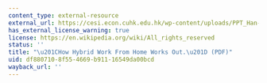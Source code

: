 ```yaml
---
content_type: external-resource
external_url: https://cesi.econ.cuhk.edu.hk/wp-content/uploads/PPT_Han-Ruobing_How-Hybrid-Work-From-Home-Works-Out.pdf
has_external_license_warning: true
license: https://en.wikipedia.org/wiki/All_rights_reserved
status: ''
title: "\u201CHow Hybrid Work From Home Works Out.\u201D (PDF)"
uid: df880710-8f55-4669-b911-16549da00bcd
wayback_url: ''
---
```

